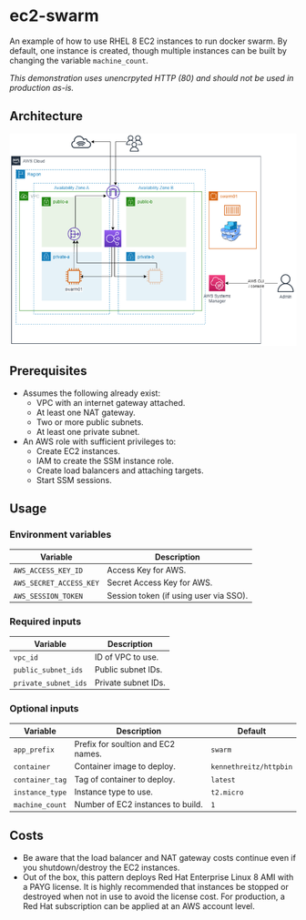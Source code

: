 # ec2-swarm

An example of how to use RHEL 8 EC2 instances to run docker swarm. By default, one 
instance is created, though multiple instances can be built by changing the variable
`machine_count`.

*This demonstration uses unencrpyted  HTTP (80) and should not be used in production as-is.*

## Architecture

![](./diagrams/ec2-swarm.drawio.png)

## Prerequisites

- Assumes the following already exist:
  - VPC with an internet gateway attached.
  - At least one NAT gateway.
  - Two or more public subnets.
  - At least one private subnet.
- An AWS role with sufficient privileges to:
  - Create EC2 instances.
  - IAM to create the SSM instance role.
  - Create load balancers and attaching targets.
  - Start SSM sessions.

## Usage

### Environment variables

| Variable                | Description                            |
|-------------------------|----------------------------------------|
| `AWS_ACCESS_KEY_ID`     | Access Key for AWS.                    |
| `AWS_SECRET_ACCESS_KEY` | Secret Access Key for AWS.             |
| `AWS_SESSION_TOKEN`     | Session token (if using user via SSO). |

### Required inputs

| Variable                | Description         |
|-------------------------|-------------------- |
| `vpc_id`                | ID of VPC to use.   |
| `public_subnet_ids`     | Public subnet IDs.  |
| `private_subnet_ids`    | Private subnet IDs. |

### Optional inputs

| Variable          | Description                        | Default                |
|-------------------|------------------------------------|------------------------|
| `app_prefix`      | Prefix for soultion and EC2 names. | `swarm`                |
| `container`       | Container image to deploy.         | `kennethreitz/httpbin` |
| `container_tag`   | Tag of container to deploy.        | `latest`               |
| `instance_type`   | Instance type to use.              | `t2.micro`             |
| `machine_count`   | Number of EC2 instances to build.  | `1`                    |

## Costs

- Be aware that the load balancer and NAT gateway costs continue even if you shutdown/destroy the 
EC2 instances. 
- Out of the box, this pattern deploys Red Hat Enterprise Linux 8 AMI with a PAYG license. It is highly 
recommended that instances be stopped or destroyed when not in use to avoid the license cost. For production,
a Red Hat subscription can be applied at an AWS account level.